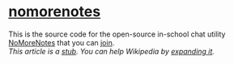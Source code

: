 # [nomorenotes](https://nomorenotes.herokuapp.com/)
This is the source code for the open-source in-school chat utility [NoMoreNotes](https://nomorenotes.herokuapp.com/) that you can [join](https://nomorenotes.herokuapp.com/chat).  
*This article is a [stub](https://en.wikipedia.org/wiki/Template:Stub). You can help Wikipedia by [expanding it](https://github.com/nomorenotes/nomorenotes/edit/worksihope/README.md).*
